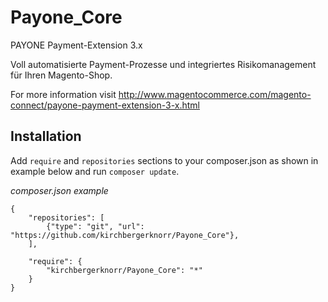 # Payone_Core

PAYONE Payment-Extension 3.x

Voll automatisierte Payment-Prozesse und integriertes Risikomanagement für Ihren Magento-Shop.

For more information visit http://www.magentocommerce.com/magento-connect/payone-payment-extension-3-x.html


Installation
------------

Add `require` and `repositories` sections to your composer.json as shown in example below and run `composer update`.

*composer.json example*

```
{
    "repositories": [
        {"type": "git", "url": "https://github.com/kirchbergerknorr/Payone_Core"},
    ],
    
    "require": {
        "kirchbergerknorr/Payone_Core": "*"
    }
}